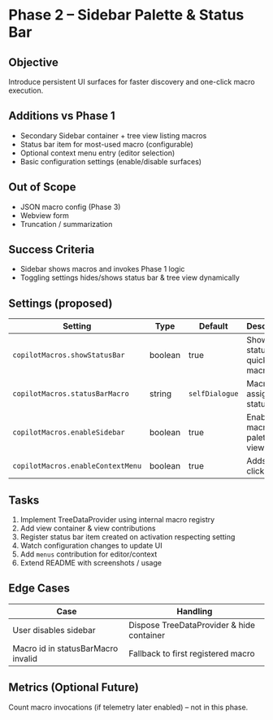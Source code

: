 # Phase 2 – Sidebar Palette & Status Bar

## Objective
Introduce persistent UI surfaces for faster discovery and one-click macro execution.

## Additions vs Phase 1
- Secondary Sidebar container + tree view listing macros
- Status bar item for most-used macro (configurable)
- Optional context menu entry (editor selection)
- Basic configuration settings (enable/disable surfaces)

## Out of Scope
- JSON macro config (Phase 3)
- Webview form
- Truncation / summarization

## Success Criteria
- Sidebar shows macros and invokes Phase 1 logic
- Toggling settings hides/shows status bar & tree view dynamically

## Settings (proposed)
| Setting | Type | Default | Description |
|---------|------|---------|-------------|
| `copilotMacros.showStatusBar` | boolean | true | Show status bar quick macro |
| `copilotMacros.statusBarMacro` | string | `selfDialogue` | Macro id assigned to status bar |
| `copilotMacros.enableSidebar` | boolean | true | Enable macro palette view |
| `copilotMacros.enableContextMenu` | boolean | true | Adds right-click option |

## Tasks
1. Implement TreeDataProvider using internal macro registry
2. Add view container & view contributions
3. Register status bar item created on activation respecting setting
4. Watch configuration changes to update UI
5. Add `menus` contribution for editor/context
6. Extend README with screenshots / usage

## Edge Cases
| Case | Handling |
|------|----------|
| User disables sidebar | Dispose TreeDataProvider & hide container |
| Macro id in statusBarMacro invalid | Fallback to first registered macro |

## Metrics (Optional Future)
Count macro invocations (if telemetry later enabled) – not in this phase.
